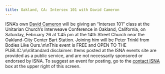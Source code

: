 ```yaml
---
title: Oakland, CA: Intersex 101 with David Cameron
---
```


<span class="caps">ISNA</span>&#8217;s own [David Cameron][1] will be giving an &#8220;Intersex 101&#8221; class at the Unitarian Church&#8217;s Interweave Conference in Oakland, California, on Saturday, February 26 at 1:45 pm at the 14th Street Church near the Oakland-City Center Bart Station. Joining him will be Peter Trinkl from Bodies Like Ours.\n\nThis event is <span class="caps">FREE</span> and <span class="caps">OPEN</span> TO <span class="caps">THE</span> <span class="caps">PUBLIC</span>.\n\nStandard disclaimer: Items posted at the <span class="caps">ISNA</span> events site are provided as a public service, and are not necessarily sponsored or endorsed by <span class="caps">ISNA</span>. To suggest an event for posting, go to the [contact <span class="caps">ISNA</span>][2] box at the upper right of this screen.

 [1]: /about/cameron
 [2]: /about/contact